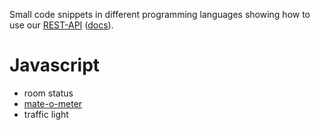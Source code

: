 Small code snippets in different programming languages showing how to use our [REST-API](https://github.com/hickerspace/REST-API) ([docs](http://hickerspace.org/wiki/REST-API)).

Javascript
========

* room status
* [mate-o-meter](https://github.com/hickerspace/Mate-O-Meter)
* traffic light
